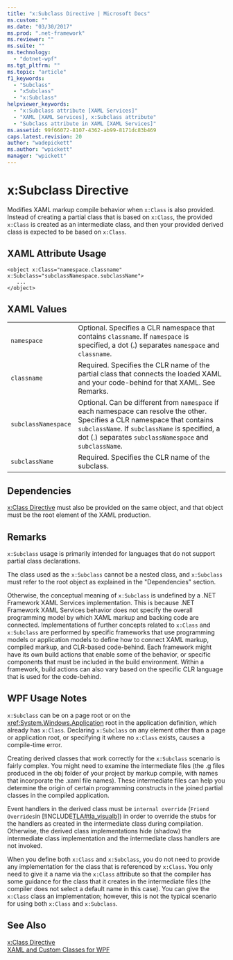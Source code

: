 ```yaml
---
title: "x:Subclass Directive | Microsoft Docs"
ms.custom: ""
ms.date: "03/30/2017"
ms.prod: ".net-framework"
ms.reviewer: ""
ms.suite: ""
ms.technology: 
  - "dotnet-wpf"
ms.tgt_pltfrm: ""
ms.topic: "article"
f1_keywords: 
  - "Subclass"
  - "xSubclass"
  - "x:Subclass"
helpviewer_keywords: 
  - "x:Subclass attribute [XAML Services]"
  - "XAML [XAML Services], x:Subclass attribute"
  - "Subclass attribute in XAML [XAML Services]"
ms.assetid: 99f66072-8107-4362-ab99-8171dc83b469
caps.latest.revision: 20
author: "wadepickett"
ms.author: "wpickett"
manager: "wpickett"
---
```

# x:Subclass Directive
Modifies XAML markup compile behavior when `x:Class` is also provided. Instead of creating a partial class that is based on `x:Class`, the provided `x:Class` is created as an intermediate class, and then your provided derived class is expected to be based on `x:Class`.  
  
## XAML Attribute Usage  
  
```  
<object x:Class="namespace.classname" x:Subclass="subclassNamespace.subclassName">  
   ...  
</object>  
```  
  
## XAML Values  
  
|||  
|-|-|  
|`namespace`|Optional. Specifies a CLR namespace that contains `classname`. If `namespace` is specified, a dot (.) separates `namespace` and `classname`.|  
|`classname`|Required. Specifies the CLR name of the partial class that connects the loaded XAML and your code-behind for that XAML. See Remarks.|  
|`subclassNamespace`|Optional. Can be different from `namespace` if each namespace can resolve the other. Specifies a CLR namespace that contains `subclassName`. If `subclassName` is specified, a dot (.) separates `subclassNamespace` and `subclassName`.|  
|`subclassName`|Required. Specifies the CLR name of the subclass.|  
  
## Dependencies  
 [x:Class Directive](../../../docs/framework/xaml-services/x-class-directive.md) must also be provided on the same object, and that object must be the root element of the XAML production.  
  
## Remarks  
 `x:Subclass` usage is primarily intended for languages that do not support partial class declarations.  
  
 The class used as the `x:Subclass` cannot be a nested class, and `x:Subclass` must refer to the root object as explained in the "Dependencies" section.  
  
 Otherwise, the conceptual meaning of `x:Subclass` is undefined by a .NET Framework XAML Services implementation. This is because .NET Framework XAML Services behavior does not specify the overall programming model by which XAML markup and backing code are connected. Implementations of further concepts related to `x:Class` and `x:Subclass` are performed by specific frameworks that use programming models or application models to define how to connect XAML markup, compiled markup, and CLR-based code-behind. Each framework might have its own build actions that enable some of the behavior, or specific components that must be included in the build environment. Within a framework, build actions can also vary based on the specific CLR language that is used for the code-behind.  
  
## WPF Usage Notes  
 `x:Subclass` can be on a page root or on the <xref:System.Windows.Application> root in the application definition, which already has `x:Class`. Declaring `x:Subclass` on any element other than a page or application root, or specifying it where no `x:Class` exists, causes a compile-time error.  
  
 Creating derived classes that work correctly for the `x:Subclass` scenario is fairly complex. You might need to examine the intermediate files (the .g files produced in the obj folder of your project by markup compile, with names that incorporate the .xaml file names). These intermediate files can help you determine the origin of certain programming constructs in the joined partial classes in the compiled application.  
  
 Event handlers in the derived class must be `internal override` (`Friend Overrides`in [!INCLUDE[TLA#tla_visualb](../../../includes/tlasharptla-visualb-md.md)]) in order to override the stubs for the handlers as created in the intermediate class during compilation. Otherwise, the derived class implementations hide (shadow) the intermediate class implementation and the intermediate class handlers are not invoked.  
  
 When you define both `x:Class` and `x:Subclass`, you do not need to provide any implementation for the class that is referenced by `x:Class`. You only need to give it a name via the `x:Class` attribute so that the compiler has some guidance for the class that it creates in the intermediate files (the compiler does not select a default name in this case). You can give the `x:Class` class an implementation; however, this is not the typical scenario for using both `x:Class` and `x:Subclass`.  
  
## See Also  
 [x:Class Directive](../../../docs/framework/xaml-services/x-class-directive.md)   
 [XAML and Custom Classes for WPF](../../../docs/framework/wpf/advanced/xaml-and-custom-classes-for-wpf.md)